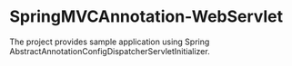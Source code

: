 # SpringMVCAnnotation-WebServlet

The project provides sample application using Spring AbstractAnnotationConfigDispatcherServletInitializer.
